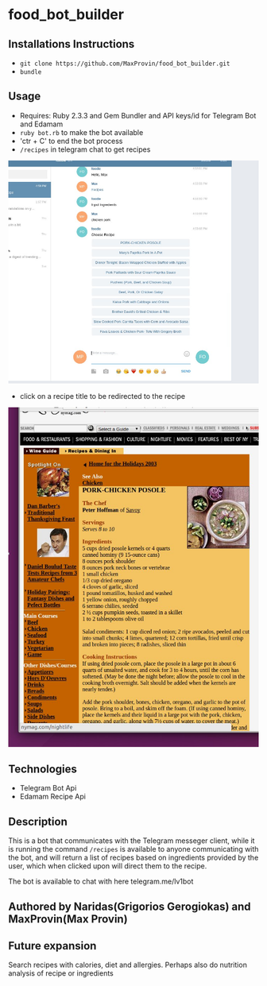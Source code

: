 # food_bot_builder

## Installations Instructions
- `git clone https://github.com/MaxProvin/food_bot_builder.git`
- `bundle`

## Usage
- Requires: Ruby 2.3.3 and Gem Bundler and API keys/id for Telegram Bot and Edamam
- `ruby bot.rb` to make the bot available
- 'ctr + C' to end the bot process
- `/recipes` in telegram chat to get recipes

![Screenshot1](./screen.jpg?raw=true "Usage Screenshot")

- click on a recipe title to be redirected to the recipe

![Screenshot2](./recipe.jpg?raw=true "Usage Screenshot2")

## Technologies
- Telegram Bot Api
- Edamam Recipe Api

## Description
This is a bot that communicates with the Telegram messeger client, while it is running the command `/recipes` is available to anyone communicating with the bot, and will return a list of recipes based on ingredients provided by the user, which when clicked upon will direct them to the recipe.

The bot is available to chat with here telegram.me/lv1bot

## Authored by Naridas(Grigorios Gerogiokas) and MaxProvin(Max Provin) 

## Future expansion
Search recipes with calories, diet and allergies.
Perhaps also do nutrition analysis of recipe or ingredients

